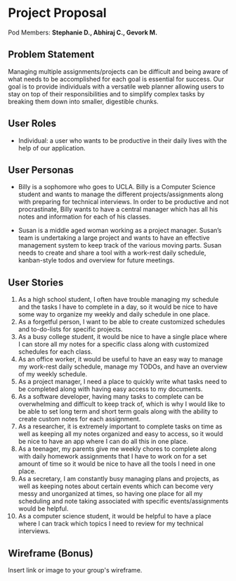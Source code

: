 # Project Proposal

Pod Members: **Stephanie D., Abhiraj C., Gevork M.**

## Problem Statement

Managing multiple assignments/projects can be difficult and being aware of what needs to be accomplished for each goal is essential for success. Our goal is to provide individuals with a versatile web planner allowing users to stay on top of their responsibilities and to simplify complex tasks by breaking them down into smaller, digestible chunks.

## User Roles

- Individual: a user who wants to be productive in their daily lives with the help of our application.

## User Personas

- Billy is a sophomore who goes to UCLA. Billy is a Computer Science student and wants to manage the different projects/assignments along with preparing for technical interviews. In order to be productive and not procrastinate, Billy wants to have a central manager which has all his notes and information for each of his classes.
 

- Susan is a middle aged woman working as a project manager. Susan’s team is undertaking a large project and wants to have an effective management system to keep track of the various moving parts. Susan needs to create and share a tool with a work-rest daily schedule, kanban-style todos and overview for future meetings.


## User Stories
1. As a high school student, I often have trouble managing my schedule and the tasks I have to complete in a day, so it would be nice to have some way to organize my weekly and daily schedule in one place.
2. As a forgetful person, I want to be able to create customized schedules and to-do-lists for specific projects.
3. As a busy college student, it would be nice to have a single place where I can store all my notes for a specific class along with customized schedules for each class.
4. As an office worker, it would be useful to have an easy way to manage my work-rest daily schedule, manage my TODOs, and have an overview of my weekly schedule.
5. As a project manager, I need a place to quickly write what tasks need to be completed along with having easy access to my documents.
6. As a software developer, having many tasks to complete can be overwhelming and difficult to keep track of, which is why I would like to be able to set long term and short term goals along with the ability to create custom notes for each assignment. 
7. As a researcher, it is extremely important to complete tasks on time as well as keeping all my notes organized and easy to access, so it would be nice to have an app where I can do all this in one place. 
8. As a teenager, my parents give me weekly chores to complete along with daily homework assignments that I have to work on for a set amount of time so it would be nice to have all the tools I need in one place. 
9. As a secretary, I am constantly busy managing plans and projects, as well as keeping notes about certain events which can become very messy and unorganized at times, so having one place for all my scheduling and note taking associated with specific events/assignments would be helpful. 
10. As a computer science student, it would be helpful to have a place where I can track which topics I need to review for my technical interviews.  



## Wireframe (Bonus)

Insert link or image to your group's wireframe. 
